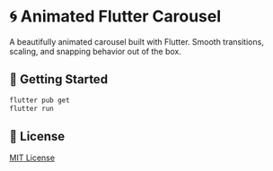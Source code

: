 # 🌀 Animated Flutter Carousel

A beautifully animated carousel built with Flutter. Smooth transitions, scaling, and snapping behavior out of the box.

## 🚀 Getting Started

```bash
flutter pub get
flutter run
```

## 📄 License


[MIT License](LICENSE)
